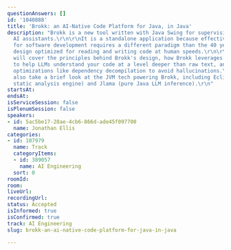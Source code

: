 ```yaml
---
questionAnswers: []
id: '1040888'
title: 'Brokk: an AI-Native Code Platform for Java, in Java'
description: "Brokk is a new tool written with Java Swing for supervising code-writing
  AI assistants.\r\n\r\nIt is a standalone application because effective context engineering
  for software development requires a different paradigm than the 40 year old IDE
  design optimized for reading and writing code at human speeds.\r\n\r\nThis talk
  will cover the principles behind Brokk's design, how Brokk leverages static analysis
  to help LLMs understand your code at a level deeper than raw text, and Java-specific
  optimizations like dependency decompilation to avoid hallucinations.\r\n\r\nWe'll
  also take a brief look at the JVM tech powering Brokk, including Eclipse JDT (the
  static analysis engine) and Jlama (pure Java LLM inference).\r\n"
startsAt:
endsAt:
isServiceSession: false
isPlenumSession: false
speakers:
- id: 5ac5be17-28ae-4cb6-866d-ade45f097700
  name: Jonathan Ellis
categories:
- id: 107979
  name: Track
  categoryItems:
  - id: 389057
    name: AI Engineering
  sort: 0
roomId:
room:
liveUrl:
recordingUrl:
status: Accepted
isInformed: true
isConfirmed: true
track: AI Engineering
slug: brokk-an-ai-native-code-platform-for-java-in-java

---
```

